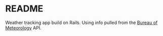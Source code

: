 # README

Weather tracking app build on Rails. Using info pulled from the [Bureau of Meteorology](http://bom.gov.au) API.
